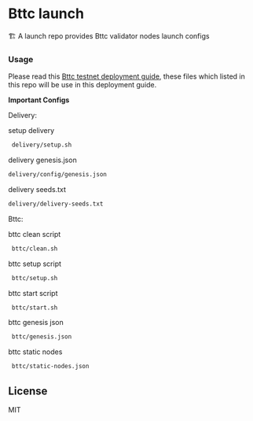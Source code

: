 # Bttc launch

🏗 A launch repo provides Bttc validator nodes launch configs

### Usage

Please read this [Bttc testnet deployment guide](https://doc.bittorrentchain.io/v1/doc/node.html),
these files which listed in this repo will be use in this deployment guide.


**Important Configs**

Delivery:

setup delivery
```bash
 delivery/setup.sh
```

delivery genesis.json
```bash
delivery/config/genesis.json
```

delivery seeds.txt
```bash
delivery/delivery-seeds.txt
```


Bttc:

bttc clean script
```bash
 bttc/clean.sh
```

bttc setup script
```bash
 bttc/setup.sh
```

bttc start script
```bash
 bttc/start.sh
```

bttc genesis json
```bash
 bttc/genesis.json
```

bttc static nodes
```bash
 bttc/static-nodes.json
```

## License

MIT
